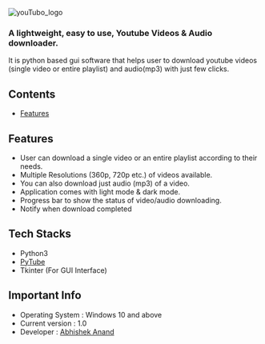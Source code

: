 ![youTubo_logo](https://github.com/abanand132/youtubo/assets/76703822/10e40679-831c-4f85-aa6d-cc136ba73412)

### A lightweight, easy to use, Youtube Videos & Audio downloader.

It is python based gui software that helps user to download youtube videos (single video or entire playlist) and audio(mp3) with just few clicks.

## Contents
- [Features](#Features)

## Features

- User can download a single video or an entire playlist according to their needs.
- Multiple Resolutions (360p, 720p etc.) of videos available.
- You can also download just audio (mp3) of a video.
- Application comes with light mode & dark mode.
- Progress bar to show the status of video/audio downloading.
- Notify when download completed

## Tech Stacks
- Python3
- [PyTube](https://pytube.io/en/latest/)
- Tkinter (For GUI Interface)

## Important Info
- Operating System : Windows 10 and above
- Current version : 1.0
- Developer : [Abhishek Anand](https://theabhishek.me)
